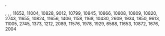 , 

, 
, 
, 
11652, 
11004, 
10828, 
9012, 
10799, 
10845, 
10866, 
10808, 
10809, 
10820, 
2743, 
11655, 
10824, 
11656, 
1406, 
1158, 
1168, 
10430, 
2609, 
1934, 
1850, 
9613, 
11005, 
2745, 
1373, 
1212, 
2089, 
11576, 
1978, 
1929, 
6588, 
11653, 
10872, 
1676, 
2004